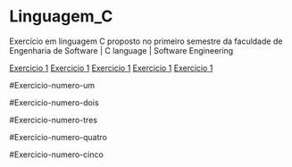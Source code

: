 # Linguagem_C
Exercício em linguagem C proposto no primeiro semestre da faculdade de Engenharia de Software | C language | Software Engineering

[Exercicio 1](#Exercicio-numero-um)
[Exercicio 1](#Exercicio-numero-dois)
[Exercicio 1](#Exercicio-numero-tres)
[Exercicio 1](#Exercicio-numero-quatro)
[Exercicio 1](#Exercicio-numero-cinco)




























#Exercicio-numero-um
<p></p>

#Exercicio-numero-dois

#Exercicio-numero-tres


#Exercicio-numero-quatro

#Exercicio-numero-cinco
